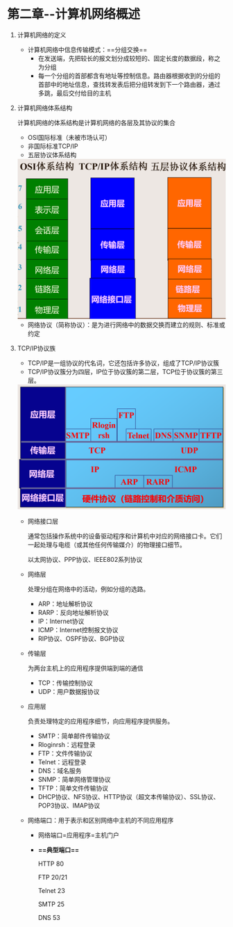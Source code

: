 # 第二章--计算机网络概述

1. 计算机网络的定义

   + 计算机网络中信息传输模式：==分组交换==
     + 在发送端，先把较长的报文划分成较短的、固定长度的数据段，称之为分组
     + 每一个分组的首部都含有地址等控制信息。路由器根据收到的分组的首部中的地址信息，查找转发表后把分组转发到下一个路由器，通过多跳，最后交付给目的主机

2. 计算机网络体系结构

   计算机网络的体系结构是计算机网络的各层及其协议的集合

   + OSI国际标准（未被市场认可）
   + 非国际标准TCP/IP
   + 五层协议体系结构

   <img src="2-1.png" alt="2-1" style="zoom: 50%;" />

   + 网络协议（简称协议）：是为进行网络中的数据交换而建立的规则、标准或约定

3. TCP/IP协议族

   + TCP/IP是一组协议的代名词，它还包括许多协议，组成了TCP/IP协议簇
   + TCP/IP协议簇分为四层，IP位于协议簇的第二层，TCP位于协议簇的第三层。

   <img src="2-2.png" alt="2-2" style="zoom:50%;" />

   + 网络接口层

     通常包括操作系统中的设备驱动程序和计算机中对应的网络接口卡。它们一起处理与电缆（或其他任何传输媒介）的物理接口细节。

     以太网协议、PPP协议、IEEE802系列协议

   + 网络层

     处理分组在网络中的活动，例如分组的选路。

     + ARP：地址解析协议
     + RARP：反向地址解析协议
     + IP：Internet协议
     + ICMP：Internet控制报文协议
     + RIP协议、OSPF协议、BGP协议

   + 传输层

     为两台主机上的应用程序提供端到端的通信

     + TCP：传输控制协议
     + UDP：用户数据报协议

   + 应用层

     负责处理特定的应用程序细节，向应用程序提供服务。

     + SMTP：简单邮件传输协议
     + Rloginrsh：远程登录
     + FTP：文件传输协议
     + Telnet：远程登录
     + DNS：域名服务
     + SNMP：简单网络管理协议
     + TFTP：简单文件传输协议
     + DHCP协议、NFS协议、HTTP协议（超文本传输协议）、SSL协议、POP3协议、IMAP协议

   + 网络端口：用于表示和区别网络中主机的不同应用程序

     + 网络端口=应用程序=主机门户

     + **==典型端口==**

       HTTP 80

       FTP 20/21

       Telnet 23

       SMTP 25

       DNS 53

     

   


